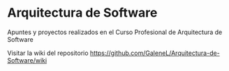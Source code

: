 # Arquitectura de Software
Apuntes y proyectos realizados en el Curso Profesional de Arquitectura de Software

Visitar la wiki del repositorio https://github.com/GaleneL/Arquitectura-de-Software/wiki
